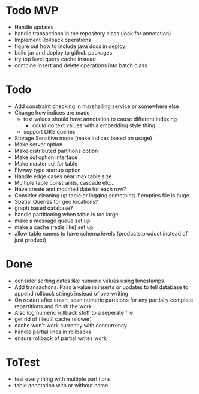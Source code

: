 # Todo MVP
- Handle updates
- handle transactions in the repository class (look for annotation)
- Implement Rollback operations
- figure out how to include java docs in deploy
- build jar and deploy to github packages
- try top level query cache instead
- combine Insert and delete operations into batch class


# Todo
- Add constraint checking in marshalling service or somewhere else
- Change how indices are made
  - text values should have annotation to cause different indexing
    - could do text values with a embedding style thing
  - support LIKE queries
- Storage Sensitive mode (make indices based on usage)
- Make server option
- Make distributed partitions option
- Make sql option interface
- Make master sql for table
- Flyway type startup option
- Handle edge cases near max table size
- Multiple table constraints, cascade etc...
- Have create and modified date for each row?
- Consider cleaning up table or logging something if empties file is huge
- Spatial Queries for geo locations?
- graph based database?
- handle partitioning when table is too large
- make a message queue set up
- make a cache (redis like) set up
- allow table names to have schema levels (products.product instead of just product)

# Done
- consider sorting dates like numeric values using timestamps
- Add transactions. Pass a value in inserts or updates to tell database to append rollback strings instead of overwriting
- On restart after crash, scan numeric partitions for any partially complete repartitions and finish the work
- Also log numeric rollback stuff to a seperate file
- get rid of fileutil cache (slower)
- cache won't work currently with concurrency
- handle partial lines in rollbacks
- ensure rollback of partial writes work



# ToTest
- test every thing with multiple partitions
- table annotation with or without name
